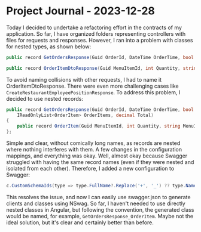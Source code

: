 # Project Journal - 2023-12-28

Today I decided to undertake a refactoring effort in the contracts of my application. So far, I have organized folders representing controllers with files for requests and responses. However, I ran into a problem with classes for nested types, as shown below:

```csharp
public record GetOrdersResponse(Guid OrderId, DateTime OrderTime, bool IsCancelled, IReadOnlyList<OrderItemDtoResponse> OrderItems, decimal Total);

public record OrderItemDtoResponse(Guid MenuItemId, int Quantity, string MenuItemName, decimal Price);
```

To avoid naming collisions with other requests, I had to name it OrderItemDtoResponse. There were even more challenging cases like `CreateRestaurantEmployeePositionResponse`. To address this problem, I decided to use nested records:

```csharp
public record GetOrdersResponse(Guid OrderId, DateTime OrderTime, bool IsCancelled,
    IReadOnlyList<OrderItem> OrderItems, decimal Total)
{
    public record OrderItem(Guid MenuItemId, int Quantity, string MenuItemName, decimal Price);
};
```

Simple and clear, without comically long names, as records are nested where nothing interferes with them. A few changes in the configuration mappings, and everything was okay. Well, almost okay because Swagger struggled with having the same record names (even if they were nested and isolated from each other). Therefore, I added a new configuration to Swagger:

```csharp
c.CustomSchemaIds(type => type.FullName?.Replace('+', '_') ?? type.Name);
```

This resolves the issue, and now I can easily use swagger.json to generate clients and classes using NSwag. So far, I haven't needed to use directly nested classes in Angular, but following the convention, the generated class would be named, for example, `GetOrdersResponse_OrderItem`. Maybe not the ideal solution, but it's clear and certainly better than before.
